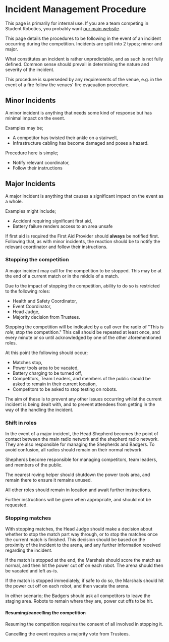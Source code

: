 # Incident Management Procedure

This page is primarily for internal use. If you are a team competing in Student Robotics, you probably want [our main website](https://studentrobotics.org/).

This page details the procedures to be following in the event of an incident occurring during the competition. Incidents are split into 2 types; minor and major.

What constitutes an incident is rather unpredictable, and as such is not fully defined. Common sense should prevail in determining the nature and severity of the incident.

This procedure is superseded by any requirements of the venue, e.g. in the event of a fire follow the venues' fire evacuation procedure.

## Minor Incidents

A minor incident is anything that needs some kind of response but has minimal impact on the event.

Examples may be;

* A competitor has twisted their ankle on a stairwell,
* Infrastructure cabling has become damaged and poses a hazard.

Procedure here is simple;

* Notify relevant coordinator,
* Follow their instructions

## Major Incidents

A major incident is anything that causes a significant impact on the event as a whole.

Examples might include;

* Accident requiring significant first aid,
* Battery failure renders access to an area unsafe

If first aid is required the First Aid Provider should __always__ be notified first.
Following that, as with minor incidents, the reaction should be to notify the relevant coordinator and follow their instructions.

### Stopping the competition

A major incident may call for the competition to be stopped. This may be at the end of a current match or in the middle of a match.

Due to the impact of stopping the competition, ability to do so is restricted to the following roles:

* Health and Safety Coordinator,
* Event Coordinator,
* Head Judge,
* Majority decision from Trustees.

Stopping the competition will be indicated by a call over the radio of "This is _role_; stop the competition."
This call should be repeated at least once, and every minute or so until acknowledged by one of the other aforementioned roles.

At this point the following should occur;

* Matches stop,
* Power tools area to be vacated,
* Battery charging to be turned off,
* Competitors, Team Leaders, and members of the public should be asked to remain in their current location,
* Competitors to be asked to stop testing on robots.

The aim of these is to prevent any other issues occurring whilst the current incident is being dealt with, and to prevent attendees from getting in the way of the handling the incident.

### Shift in roles

In the event of a major incident, the Head Shepherd becomes the point of contact between the main radio network and the shepherd radio network. They are also responsible for managing the Shepherds and Badgers. To avoid confusion, all radios should remain on their normal network.

Shepherds become responsible for managing competitors, team leaders, and members of the public.

The nearest roving helper should shutdown the power tools area, and remain there to ensure it remains unused.

All other roles should remain in location and await further instructions.

Further instructions will be given when appropriate, and should not be requested.

### Stopping matches

With stopping matches, the Head Judge should make a decision about whether to stop the match part way through, or to stop the matches once the current match is finished. This decision should be based on the proximity of the incident to the arena, and any further information received regarding the incident.

If the match is stopped at the end, the Marshals should score the match as normal, and then hit the power cut off on each robot. The arena should then be vacated and left as-is.

If the match is stopped immediately, if safe to do so, the Marshals should hit the power cut off on each robot, and then vacate the arena.

In either scenario; the Badgers should ask all competitors to leave the staging area. Robots to remain where they are, power cut offs to be hit.

#### Resuming/cancelling the competition

Resuming the competition requires the consent of all involved in stopping it.

Cancelling the event requires a majority vote from Trustees.
